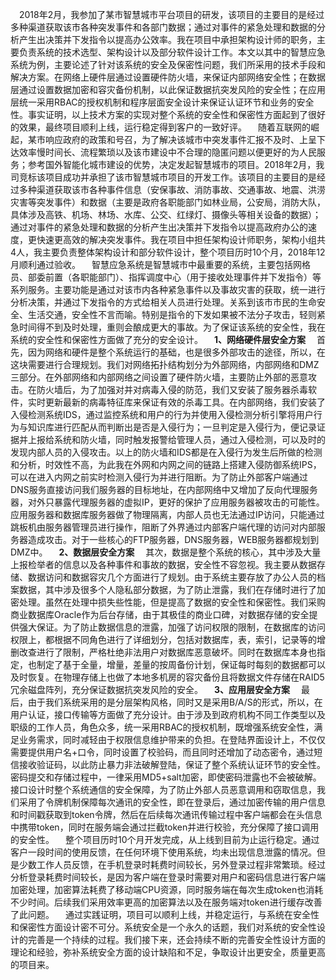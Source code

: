&emsp;2018年2月，我参加了某市智慧城市平台项目的研发，该项目的主要目的是经过多种渠道获取该市各种突发事件和各部门数据；通过对事件的紧急处理和数据的分析产生出决策并下发指令以提高办公效率。我在项目中承担架构设计师的职务，主要负责系统的技术选型、架构设计以及部分软件设计工作。本文以其中的智慧应急系统为例，主要论述了针对该系统的安全及保密性问题，我们所采用的技术手段和解决方案。在网络上硬件层通过设置硬件防火墙，来保证内部网络安全性；在数据层通过设置数据加密和容灾备份机制，以此保证数据抗突发风险的安全性；在应用层统一采用RBAC的授权机制和程序层面安全设计来保证认证环节和业务的安全性。事实证明，以上技术方案的实现对整个系统的安全性和保密性方面起到了很好的效果，最终项目顺利上线，运行稳定得到客户的一致好评。
&emsp;随着互联网的崛起，某市响应政府的政策和号召，为了解决该城市中突发事件汇报不及时、上呈下达效率慢时间长、流程繁琐以及该市建设中不合理的隐匿问题以便更好的为人民服务；参考国外智能化城市建设的优势，决定发起智慧城市的项目。2018年2月，我司竞标该项目成功并承担了该市智慧城市项目的开发工作。该项目的主要目的是经过多种渠道获取该市各种事件信息（安保事故、消防事故、交通事故、地震、洪涝灾害等突发事件）和数据（主要是政府各职能部门如林业局，公安局，消防大队，具体涉及高铁、机场、林场、水库、公交、红绿灯、摄像头等相关设备的数据）；通过对事件的紧急处理和数据的分析产生出决策并下发指令以提高政府办公的速度，更快速更高效的解决突发事件。我在项目中担任架构设计师职务，架构小组共4人，我主要负责整体架构设计和部分软件设计，整个项目历时10个月，2018年12月顺利通过验收。
&emsp;智慧应急系统是智慧城市中最重要的系统，主要包括网格员、部委前置（各职能部门）、指挥调度中心（用于接收处理事件并下发指令）等系列服务。主要功能是通过对该市内各种紧急事件以及事故灾害的获取，统一进行分析决策，并通过下发指令的方式给相关人员进行处理。关系到该市市民的生命安全、生活交通，安全性不言而喻。特别是指令的下发如果被不法分子攻击，轻则紧急时间得不到及时处理，重则会酿成更大的事故。为了保证该系统的安全性，我在系统的安全性和保密性方面做了充分的安全设计。
&emsp;**1、网络硬件层安全方案**
&emsp;首先，因为网络和硬件是整个系统运行的基础，也是很多外部攻击的途径，所以，在这块需要进行合理规划。我们对网络拓扑结构划分为外部网络，内部网络和DMZ三部分。在外部网络和内部网络之间设置了硬件防火墙，主要防止外部的恶意攻击。在防火墙后，为了加强对并对病毒入侵的防范，我们又安装了服务器杀毒软件，实时更新最新的病毒特征库来保证有效的杀毒工具。在内部网络，我们安装了入侵检测系统IDS，通过监控系统和用户的行为并使用入侵检测分析引擎将用户行为与知识库进行匹配从而判断出是否是入侵行为；一旦判定是入侵行为，便记录证据并上报给系统和防火墙，同时触发报警给管理人员，通过入侵检测，可以及时的发现内部人员的入侵攻击。以上的防火墙和IDS都是在入侵行为发生后所做的检测和分析，时效性不高，为此我在外网和内网之间的链路上搭建入侵防御系统IPS，可以在进入内网之前实时检测入侵行为并进行阻断。为了防止外部客户端通过DNS服务直接访问我们服务器的目标地址，在内部网络中又增加了反向代理服务器，对外只暴露代理服务器的虚拟IP，更好的保护了应用服务器被攻击的可能性。应用服务器和数据库服务器做了物理隔离，内部人员也无法通过IP访问，只能通过跳板机由服务器管理员进行操作，阻断了外界通过内部客户端代理的访问对内部服务器造成攻击。对于一些核心的FTP服务器，DNS服务器，WEB服务器都规划到DMZ中。
&emsp;**2、数据层安全方案**
&emsp;其次，数据是整个系统的核心，其中涉及大量上报检举者的信息以及各种事件和事故的数据，安全性不容忽视。我主要从数据存储、数据访问和数据容灾几个方面进行了规划。由于系统主要存放了办公人员的档案数据，其中涉及很多个人隐私部分数据，为了防止泄露，我们在存储时进行了加密处理。虽然在处理中损失些性能，但是提高了数据的安全性和保密性。我们采购商业数据库Oracle作为后台存储，由于其极佳的商业口碑，对数据存储的安全提供强大保证。为了防止数据信息的泄露，加强了访问权限的限制，在数据库的访问权限上，都根据不同角色进行了详细划分，包括对数据库，表，索引，记录等的增删改查进行了限制，严格杜绝非法用户对数据库恶意破坏。同时在数据库本身也指定，也制定了基于全量，增量，差量的按周备份计划，保证每时每刻的数据都可以及时恢复。在物理存储上也做了本地多机房的容灾备份且将数据文件存储在RAID5冗余磁盘阵列，充分保证数据抗突发风险的安全。
&emsp;**3、应用层安全方案**
&emsp;最后，由于我们系统采用的是分层架构风格，同时又是采用B/A/S的形式，所以，在用户认证，接口传输等方面做了充分设计。由于涉及到政府机构不同工作类型以及职级的工作人员，角色众多，统一采用RBAC的授权机制，既增强系统安全性，满足业务需求，同时减轻由于权限信息维护带来的负担。在登陆界面设计上，不仅仅需要提供用户名+口令，同时设置了校验码，而且同时还增加了动态密令，通过短信接收验证码，以此防止暴力非法破解登陆，保证了整个系统认证环节的安全性。密码提交和存储过程中，一律采用MD5+salt加密，即使密码泄露也不会被破解。接口设计时整个系统通信的安全保障，为了防止外部人员恶意调用和窃取信息，我们采用了令牌机制保障每次通讯的安全性，即在登录后，通过加密传输的用户信息和时间戳获取到token令牌，然后在后续每次通讯传输过程中客户端都会在头信息中携带token，同时在服务端会通过拦截token并进行校验，充分保障了接口调用的安全性。
&emsp;整个项目历时10个月开发完成，从上线到目前为止运行稳定。通过客户一段时间的使用反馈，在任何环境下使用系统，均未出现信息泄露的情况。但是少数工作人员反馈，在手机登录时耗费时间较长，另外登录过程非常繁琐。经过分析登录耗费时间较长，是因为客户端在登录时需要对用户和密码信息进行客户端加密处理，加密算法耗费了移动端CPU资源，同时服务端在每次生成token也消耗不少时间。后续我们采用效率更高的加密算法以及在服务端对token进行缓存改善了此问题。
&emsp;通过实践证明，项目可以顺利上线，并稳定运行，与系统在安全性和保密性方面设计密不可分。系统安全是一个永久的话题，我们对系统的安全性设计的完善是一个持续的过程。我们接下来，还会持续不断的完善安全性设计方面的理论和经验，弥补系统安全方面的设计缺陷和不足，争取设计出更安全，质量更高的项目来。
